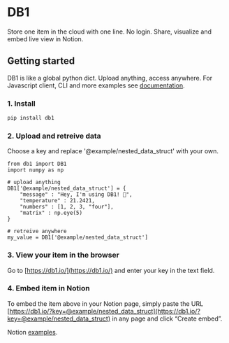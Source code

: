 # DB1

Store one item in the cloud with one line. No login. Share, visualize and embed live view in Notion.


## Getting started

DB1 is like a global python dict. Upload anything, access anywhere. For Javascript client, CLI and more examples see [documentation](https://db1-io.notion.site/DB1-Documentation-f5942d3984f7456ca49fba70c971bbf6).


### 1. Install
~~~bash
pip install db1
~~~


### 2. Upload and retreive data
Choose a key and replace '@example/nested_data_struct' with your own.
~~~
from db1 import DB1
import numpy as np

# upload anything
DB1['@example/nested_data_struct'] = {
    "message" : "Hey, I'm using DB1! 🤙",
    "temperature" : 21.2421,
    "numbers" : [1, 2, 3, "four"],
    "matrix" : np.eye(5)
}

# retreive anywhere
my_value = DB1['@example/nested_data_struct']
~~~


### 3. View your item in the browser

Go to [https://db1.io/](https://db1.io/) and enter your key in the text field.


### 4. Embed item in Notion

To embed the item above in your Notion page, simply paste the URL [https://db1.io/?key=@example/nested_data_struct](https://db1.io/?key=@example/nested_data_struct) in any page and click “Create embed”.

Notion [examples](https://db1-io.notion.site/Embed-live-DB1-item-in-Notion-a3b1b8a7face4e9aa1bc527881ffd779#ac1e7313c0334d5cb1859dd02d248aaa).
